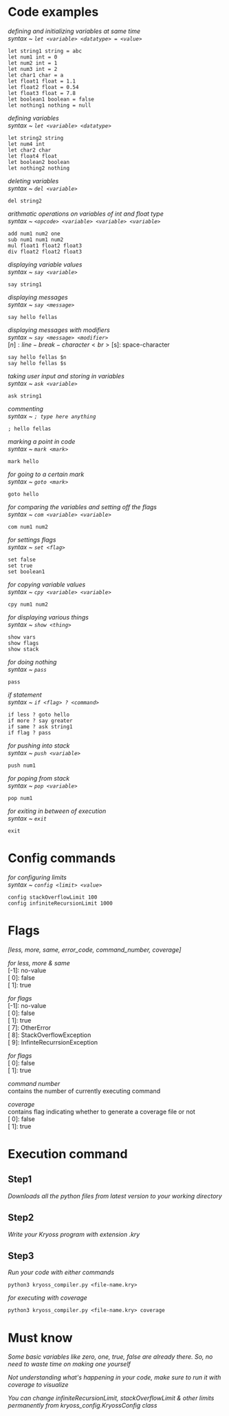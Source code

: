 
# Code examples

*defining and initializing variables at same time*<br>
*syntax ~ `let <variable> <datatype> = <value>`* <br>
```
let string1 string = abc
let num1 int = 0
let num2 int = 1
let num3 int = 2
let char1 char = a
let float1 float = 1.1
let float2 float = 0.54
let float3 float = 7.8
let boolean1 boolean = false
let nothing1 nothing = null
```

*defining variables*<br>
*syntax ~ `let <variable> <datatype>`*<br>
```
let string2 string
let num4 int
let char2 char
let float4 float
let boolean2 boolean
let nothing2 nothing
```

*deleting variables*<br>
*syntax ~ `del <variable>`*<br>
```
del string2
```

*arithmatic operations on variables of int and float type*<br>
*syntax ~ `<opcode> <variable> <variable> <variable>`*<br>
```
add num1 num2 one
sub num1 num1 num2
mul float1 float2 float3
div float2 float2 float3
```

*displaying variable values*<br>
*syntax ~ `say <variable>`*<br>
```
say string1
```

*displaying messages*<br>
*syntax ~ `say <message>`*<br>
```
say hello fellas
```

*displaying messages with modifiers*<br>
*syntax ~ `say <message> <modifier>`*<br>
[$n]: line-break-character<br>
[$s]: space-character<br>
```
say hello fellas $n
say hello fellas $s
```

*taking user input and storing in variables*<br>
*syntax ~ `ask <variable>`*<br>
```
ask string1
```

*commenting*<br>
*syntax ~ `; type here anything`*<br>
```
; hello fellas
```

*marking a point in code*<br>
*syntax ~ `mark <mark>`*<br>
```
mark hello
```

*for going to a certain mark*<br>
*syntax ~ `goto <mark>`*<br>
```
goto hello
```

*for comparing the variables and setting off the flags*<br>
*syntax ~ `com <variable> <variable>`*<br>
```
com num1 num2
```

*for settings flags*<br>
*syntax ~ `set <flag>`*<br>
```
set false
set true
set boolean1
```

*for copying variable values*<br>
*syntax ~ `cpy <variable> <variable>`*<br>
```
cpy num1 num2
```

*for displaying various things*<br>
*syntax ~ `show <thing>`*<br>
```
show vars
show flags
show stack
```

*for doing nothing*<br>
*syntax ~ `pass`*<br>
```
pass
```

*if statement*<br>
*syntax ~ `if <flag> ? <command>`*<br>
```
if less ? goto hello
if more ? say greater
if same ? ask string1
if flag ? pass
```

*for pushing into stack*<br>
*syntax ~ `push <variable>`*<br>
```
push num1
```
*for poping from stack*<br>
*syntax ~ `pop <variable>`*<br>
```
pop num1
```
*for exiting in between of execution*<br>
*syntax ~ `exit`*<br>
```
exit
```
# Config commands
*for configuring limits*<br>
*syntax ~ `config <limit> <value>`*<br>
```
config stackOverflowLimit 100
config infiniteRecursionLimit 1000
```

# Flags

*[less, more, same, error_code, command_number, coverage]*<br>

*for less, more & same*<br>
[-1]: no-value<br>
[ 0]: false<br>
[ 1]: true<br>

*for flags*<br>
[-1]: no-value<br>
[ 0]: false<br>
[ 1]: true<br>
[ 7]: OtherError<br>
[ 8]: StackOverflowException<br>
[ 9]: InfinteRecurrsionException<br>

*for flags*<br>
[ 0]: false<br>
[ 1]: true<br>

*command number*<br>
contains the number of currently executing command<br>

*coverage*<br>
contains flag indicating whether to generate a coverage file or not<br>
[ 0]: false<br>
[ 1]: true<br>

# Execution command

## Step1
*Downloads all the python files from latest version to your working directory*<br>

## Step2
*Write your Kryoss program with extension .kry*<br>

## Step3
*Run your code with either commands*<br>
```
python3 kryoss_compiler.py <file-name.kry>
```

*for executing with coverage*<br>
```
python3 kryoss_compiler.py <file-name.kry> coverage
```

# Must know

*Some basic variables like zero, one, true, false are already there. So, no need to waste time on making one yourself*<br>

*Not understanding what's happening in your code, make sure to run it with coverage to visualize*<br>

*You can change infiniteRecursionLimit, stackOverflowLimit & other limits permanently from kryoss_config.KryossConfig class*<br>
